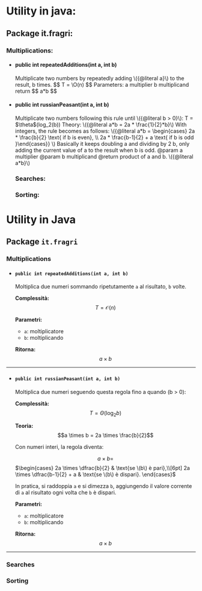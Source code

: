 # Utility in java:
## Package it.fragri:
### Multiplications:
<ul>
    <li>
        <h4> public int repeatedAdditions(int a, int b) </h4>
        <p>
            Multiplicate two numbers by repeatedly adding \({@literal a}\) to the result, b times.
            $$ T = \O(n) $$
            Parameters:
            a multiplier
            b multiplicand
            return $$ a*b $$
        </p>
    </li>
    <li>
        <h4>public int russianPeasant(int a, int b)</h4>
        <p>
            Multiplicate two numbers following this rule until \({@literal b > 0}\):
            T = $\theta$(log_2(b))
            Theory: \({@literal a*b = 2a * \frac{1}{2}*b}\)
            With integers, the rule becomes as follows:
            \({@literal a*b =  \begin{cases} 2a * \frac{b}{2} \text{  if b is even}, \\ 2a * \frac{b-1}{2} + a \text{  if b is odd }\end{cases}} \)
            Basically it keeps doubling a and dividing by 2 b, only adding the current value of a to the result when b is odd.
            @param a multiplier
            @param b multiplicand
            @return product of a and b. \({@literal a*b}\)
        </p>
    </li>

### Searches:
### Sorting:
</ul>

# Utility in Java

## Package `it.fragri`

### Multiplications

- #### `public int repeatedAdditions(int a, int b)`

  Moltiplica due numeri sommando ripetutamente `a` al risultato, `b` volte.

  **Complessità:**  
  $$T = \mathcal{O}(n)$$

  **Parametri:**  
  - `a`: moltiplicatore  
  - `b`: moltiplicando

  **Ritorna:**  
  $$a \times b$$

---

- #### `public int russianPeasant(int a, int b)`

  Moltiplica due numeri seguendo questa regola fino a quando \(b > 0\):

  **Complessità:**  
  $$T = \Theta(\log_2 b)$$

  **Teoria:**  
  $$a \times b = 2a \times \frac{b}{2}$$

  Con numeri interi, la regola diventa:

  $$a \times b =$$
  $\begin{cases}
    2a \times \dfrac{b}{2} & \text{se \(b\) è pari},\\[6pt]
    2a \times \dfrac{b-1}{2} + a & \text{se \(b\) è dispari}.
  \end{cases}$

  In pratica, si raddoppia `a` e si dimezza `b`, aggiungendo il valore corrente di `a` al risultato ogni volta che `b` è dispari.

  **Parametri:**  
  - `a`: moltiplicatore  
  - `b`: moltiplicando

  **Ritorna:**  
  $$a \times b$$

---

### Searches

### Sorting
